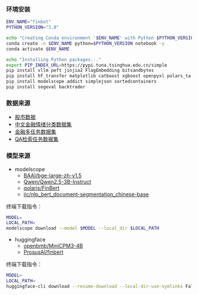 ### 环境安装

```bash
ENV_NAME="finbot"
PYTHON_VERSION="3.8"

echo "Creating Conda environment '$ENV_NAME' with Python $PYTHON_VERSION..."
conda create -n $ENV_NAME python=$PYTHON_VERSION notebook -y
conda activate $ENV_NAME

echo "Installing Python packages..."
export PIP_INDEX_URL=https://pypi.tuna.tsinghua.edu.cn/simple
pip install vllm peft jinjia2 FlagEmbedding bitsandbytes
pip install hf_transfer matplotlib catboost xgboost openpyxl polars_ta
pip install modelscope addict simplejson sortedcontainers
pip install segeval backtrader
```

### 数据来源

- [股市数据](https://github.com/chenditc/investment_data/releases/download/2024-08-09/qlib_bin.tar.gz)
- [中文金融情绪分类数据集](https://github.com/wwwxmu/Dataset-of-financial-news-sentiment-classification/blob/master/)
- [金融多任务数据集](https://hf-mirror.com/datasets/Maciel/FinCUGE-Instruction)
- [QA检索任务数据集](https://hf-mirror.com/datasets/AIR-Bench/qa_finance_zh)


### 模型来源

- modelscope
    - [BAAI/bge-large-zh-v1.5](https://modelscope.cn/models/AI-ModelScope/bge-large-zh-v1.5)
    - [Qwen/Qwen2.5-3B-Instruct]()
    - [qolaris/FinBert]()
    - [iic/nlp_bert_document-segmentation_chinese-base](https://modelscope.cn/models/iic/nlp_bert_document-segmentation_chinese-base/summary)  

终端下载指令：
```bash
MODEL=
LOCAL_PATH=
modelscope download --model $MODEL --local_dir $LOCAL_PATH
```

- huggingface
    - [openbmb/MiniCPM3-4B]()
    - [ProsusAI/finbert]()  

终端下载指令：
```bash
MODEL=
LOCAL_PATH=
huggingface-cli download --resume-download --local-dir-use-symlinks False $MODEL --local-dir $LOCAL_PATH
```